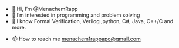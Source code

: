 - 👋 Hi, I’m @MenachemRapp
- 👀 I’m interested in programming and problem solving
- 🌱 I know Formal Verification, Verilog ,python, C#, Java, C++/C and more.
<!---
- 💞️ I’m looking to collaborate on ... --->
- 📫 How to reach me  ‫menachem1rappapo@gmail.com‬
<!---
MenachemRapp/MenachemRapp is a ✨ special ✨ repository because its `README.md` (this file) appears on your GitHub profile.
You can click the Preview link to take a look at your changes.
--->

